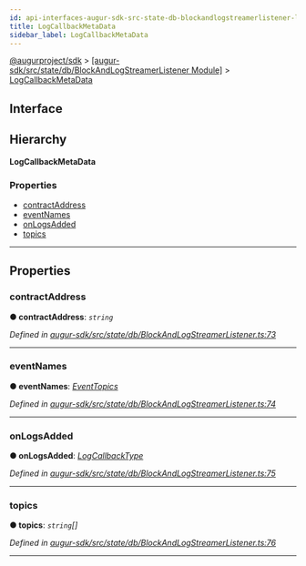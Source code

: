 ```yaml
---
id: api-interfaces-augur-sdk-src-state-db-blockandlogstreamerlistener-logcallbackmetadata
title: LogCallbackMetaData
sidebar_label: LogCallbackMetaData
---
```


[@augurproject/sdk](api-readme.md) > [[augur-sdk/src/state/db/BlockAndLogStreamerListener Module]](api-modules-augur-sdk-src-state-db-blockandlogstreamerlistener-module.md) > [LogCallbackMetaData](api-interfaces-augur-sdk-src-state-db-blockandlogstreamerlistener-logcallbackmetadata.md)

## Interface

## Hierarchy

**LogCallbackMetaData**

### Properties

* [contractAddress](api-interfaces-augur-sdk-src-state-db-blockandlogstreamerlistener-logcallbackmetadata.md#contractaddress)
* [eventNames](api-interfaces-augur-sdk-src-state-db-blockandlogstreamerlistener-logcallbackmetadata.md#eventnames)
* [onLogsAdded](api-interfaces-augur-sdk-src-state-db-blockandlogstreamerlistener-logcallbackmetadata.md#onlogsadded)
* [topics](api-interfaces-augur-sdk-src-state-db-blockandlogstreamerlistener-logcallbackmetadata.md#topics)

---

## Properties

<a id="contractaddress"></a>

###  contractAddress

**● contractAddress**: *`string`*

*Defined in [augur-sdk/src/state/db/BlockAndLogStreamerListener.ts:73](https://github.com/AugurProject/augur/blob/0787bf1a23/packages/augur-sdk/src/state/db/BlockAndLogStreamerListener.ts#L73)*

___
<a id="eventnames"></a>

###  eventNames

**● eventNames**: *[EventTopics](api-modules-augur-sdk-src-state-db-blockandlogstreamerlistener-module.md#eventtopics)*

*Defined in [augur-sdk/src/state/db/BlockAndLogStreamerListener.ts:74](https://github.com/AugurProject/augur/blob/0787bf1a23/packages/augur-sdk/src/state/db/BlockAndLogStreamerListener.ts#L74)*

___
<a id="onlogsadded"></a>

###  onLogsAdded

**● onLogsAdded**: *[LogCallbackType](api-modules-augur-sdk-src-state-db-blockandlogstreamerlistener-module.md#logcallbacktype)*

*Defined in [augur-sdk/src/state/db/BlockAndLogStreamerListener.ts:75](https://github.com/AugurProject/augur/blob/0787bf1a23/packages/augur-sdk/src/state/db/BlockAndLogStreamerListener.ts#L75)*

___
<a id="topics"></a>

###  topics

**● topics**: *`string`[]*

*Defined in [augur-sdk/src/state/db/BlockAndLogStreamerListener.ts:76](https://github.com/AugurProject/augur/blob/0787bf1a23/packages/augur-sdk/src/state/db/BlockAndLogStreamerListener.ts#L76)*

___

